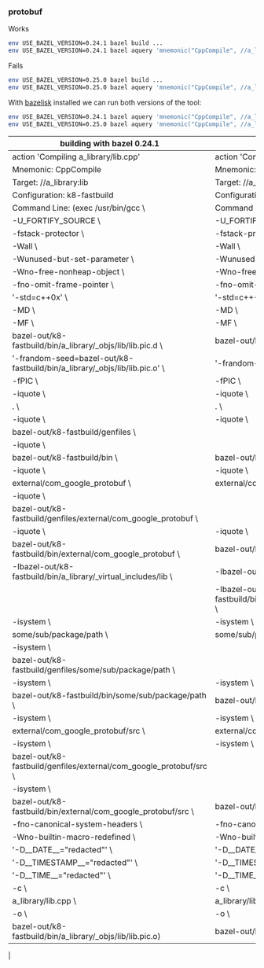 ### protobuf

Works
```bash
env USE_BAZEL_VERSION=0.24.1 bazel build ...
env USE_BAZEL_VERSION=0.24.1 bazel aquery 'mnemonic("CppCompile", //a_library:lib)'

```

Fails
```bash
env USE_BAZEL_VERSION=0.25.0 bazel build ...
env USE_BAZEL_VERSION=0.25.0 bazel aquery 'mnemonic("CppCompile", //a_library:lib)'
```

With [bazelisk](https://github.com/philwo/bazelisk) installed we can run both versions of the tool:
```bash
env USE_BAZEL_VERSION=0.24.1 bazel aquery 'mnemonic("CppCompile", //a_library:lib)'
env USE_BAZEL_VERSION=0.25.0 bazel aquery 'mnemonic("CppCompile", //a_library:lib)'
```

| building with bazel 0.24.1                                                   | building with bazel 0.25.0                                                                   |
| ---------------------------------------------------------------------------- | -------------------------------------------------------------------------------------------- |
| action 'Compiling a_library/lib.cpp'                                         | action 'Compiling a_library/lib.cpp'                                                         |
| Mnemonic: CppCompile                                                         | Mnemonic: CppCompile                                                                         |
| Target: //a_library:lib                                                      | Target: //a_library:lib                                                                      |
| Configuration: k8-fastbuild                                                  | Configuration: k8-fastbuild                                                                  |
| Command Line: (exec /usr/bin/gcc \                                           | Command Line: (exec /usr/bin/gcc \                                                           |
| -U_FORTIFY_SOURCE \                                                          | -U_FORTIFY_SOURCE \                                                                          |
| -fstack-protector \                                                          | -fstack-protector \                                                                          |
| -Wall \                                                                      | -Wall \                                                                                      |
| -Wunused-but-set-parameter \                                                 | -Wunused-but-set-parameter \                                                                 |
| -Wno-free-nonheap-object \                                                   | -Wno-free-nonheap-object \                                                                   |
| -fno-omit-frame-pointer \                                                    | -fno-omit-frame-pointer \                                                                    |
| '-std=c++0x' \                                                               | '-std=c++-1x' \                                                                              |
| -MD \                                                                        | -MD \                                                                                        |
| -MF \                                                                        | -MF \                                                                                        |
| bazel-out/k8-fastbuild/bin/a_library/_objs/lib/lib.pic.d \                   | bazel-out/k8-fastbuild/bin/a_library/_objs/lib/lib.pic.d \                                   |
| '-frandom-seed=bazel-out/k8-fastbuild/bin/a_library/_objs/lib/lib.pic.o' \   | '-frandom-seed=bazel-out/k8-fastbuild/bin/a_library/_objs/lib/lib.pic.o' \                   |
| -fPIC \                                                                      | -fPIC \                                                                                      |
| -iquote \                                                                    | -iquote \                                                                                    |
| . \                                                                          | . \                                                                                          |
| -iquote \                                                                    | -iquote \                                                                                    |
| bazel-out/k8-fastbuild/genfiles \                                            |                                                                                              |
| -iquote \                                                                    |                                                                                              |
| bazel-out/k8-fastbuild/bin \                                                 | bazel-out/k8-fastbuild/bin \                                                                 |
| -iquote \                                                                    | -iquote \                                                                                    |
| external/com_google_protobuf \                                               | external/com_google_protobuf \                                                               |
| -iquote \                                                                    |                                                                                              |
| bazel-out/k8-fastbuild/genfiles/external/com_google_protobuf \               |                                                                                              |
| -iquote \                                                                    | -iquote \                                                                                    |
| bazel-out/k8-fastbuild/bin/external/com_google_protobuf \                    | bazel-out/k8-fastbuild/bin/external/com_google_protobuf \                                    |
| -Ibazel-out/k8-fastbuild/bin/a_library/_virtual_includes/lib \               | -Ibazel-out/k8-fastbuild/bin/a_library/_virtual_includes/lib \                               |
|                                                                              | -Ibazel-out/k8-fastbuild/bin/some/sub/package/path/proto_pkg/_virtual_includes/proto_pkg \   |
| -isystem \                                                                   | -isystem \                                                                                   |
| some/sub/package/path \                                                      | some/sub/package/path \                                                                      |
| -isystem \                                                                   |                                                                                              |
| bazel-out/k8-fastbuild/genfiles/some/sub/package/path \                      |                                                                                              |
| -isystem \                                                                   | -isystem \                                                                                   |
| bazel-out/k8-fastbuild/bin/some/sub/package/path \                           | bazel-out/k8-fastbuild/bin/some/sub/package/path \                                           |
| -isystem \                                                                   | -isystem \                                                                                   |
| external/com_google_protobuf/src \                                           | external/com_google_protobuf/src \                                                           |
| -isystem \                                                                   | -isystem \                                                                                   |
| bazel-out/k8-fastbuild/genfiles/external/com_google_protobuf/src \           |                                                                                              |
| -isystem \                                                                   |                                                                                              |
| bazel-out/k8-fastbuild/bin/external/com_google_protobuf/src \                | bazel-out/k8-fastbuild/bin/external/com_google_protobuf/src \                                |
| -fno-canonical-system-headers \                                              | -fno-canonical-system-headers \                                                              |
| -Wno-builtin-macro-redefined \                                               | -Wno-builtin-macro-redefined \                                                               |
| '-D__DATE__="redacted"' \                                                    | '-D__DATE__="redacted"' \                                                                    |
| '-D__TIMESTAMP__="redacted"' \                                               | '-D__TIMESTAMP__="redacted"' \                                                               |
| '-D__TIME__="redacted"' \                                                    | '-D__TIME__="redacted"' \                                                                    |
| -c \                                                                         | -c \                                                                                         |
| a_library/lib.cpp \                                                          | a_library/lib.cpp \                                                                          |
| -o \                                                                         | -o \                                                                                         |
| bazel-out/k8-fastbuild/bin/a_library/_objs/lib/lib.pic.o)                    | bazel-out/k8-fastbuild/bin/a_library/_objs/lib/lib.pic.o)                                    |












|
































